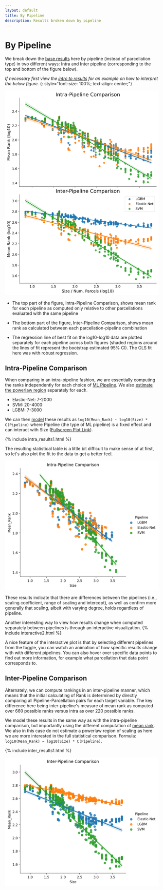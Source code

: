 ```yaml
---
layout: default
title: By Pipeline
description: Results broken down by pipeline
---
```


# By Pipeline

We break down the [base results](./base_results.md) here by pipeline (instead of parcellation type) in two different ways:
Intra and Inter pipeline (corresponding to the top and bottom of the figure below).

*If necessary first view the [intro to results](./results_intro.html) for an example on how to interpret the below figure.*
{: style="font-size: 100%; text-align: center;"}

![By Pipeline](https://raw.githubusercontent.com/sahahn/parc_scaling/master/analyze/Figures/Figure3.png)

- The top part of the figure, Intra-Pipeline Comparison, shows mean rank
  for each pipeline as computed only relative to other parcellations evaluated with the same pipeline

- The bottom part of the figure, Inter-Pipeline Comparison, shows mean rank as
  calculated between each parcellation-pipeline combination

- The regression line of best fit on the log10-log10 data are plotted separately
  for each pipeline across both figures (shaded regions around the lines of fit represent the bootstrap estimated 95% CI).
  The OLS fit here was with robust regression.

## Intra-Pipeline Comparison

When comparing in an intra-pipeline fashion, we are essentially computing the ranks independently for each choice of [ML Pipeline](./ml_pipelines.html). We also [estimate the powerlaw region](./estimate_powerlaw.html) separately for each. 

- Elastic-Net: 7-2000
- SVM: 20-4000
- LGBM: 7-3000

We can then [model](./intro_to_results#modelling-results) these results as `log10(Mean_Rank) ~ log10(Size) * C(Pipeline)` where Pipeline
(the type of ML pipeline) is a fixed effect and can interact with Size ([Fullscreen Plot Link](./interactive2.html)).

{% include intra_results1.html %}

The resulting statistical table is a little bit difficult to make sense of at first, so let's also plot the fit to the data to get a better feel.

![By Pipeline](https://raw.githubusercontent.com/sahahn/parc_scaling/master/analyze/Figures/intra_plot1.png)

These results indicate that there are differences between the pipelines (i.e., scaling coefficient, range of scaling and intercept),
as well as confirm more generally that scaling, albeit with varying degree, holds regardless of pipeline.

Another interesting way to view how results change when computed separately between pipelines is through an interactive visualization. 
{% include interactive2.html %}

A nice feature of the interactive plot is that by selecting different pipelines from the toggle, you can watch an animation of how specific results change
with with different pipelines. You can also hover over specific data points to find out more information, for example what parcellation that data point corresponds to.

## Inter-Pipeline Comparison

Alternately, we can compute rankings in an inter-pipeline manner, which means that the initial calculating of Rank is determined by directly comparing all
Pipeline-Parcellation pairs for each target variable.
The key difference here being inter-pipeline's measure of mean rank as computed over 660 possible ranks versus intra as over 220 possible ranks.

We model these results in the same way as with the intra-pipeline comparison, but importantly using the different computation of [mean rank](./intro_to_results#mean-rank). We also in this case do not estimate a powerlaw region of scaling as here we are more interested in the full statistical comparison. Formula: `log10(Mean_Rank) ~ log10(Size) * C(Pipeline)`. 

{% include inter_results1.html %}

![By Pipeline](https://raw.githubusercontent.com/sahahn/parc_scaling/master/analyze/Figures/inter_plot1.png)